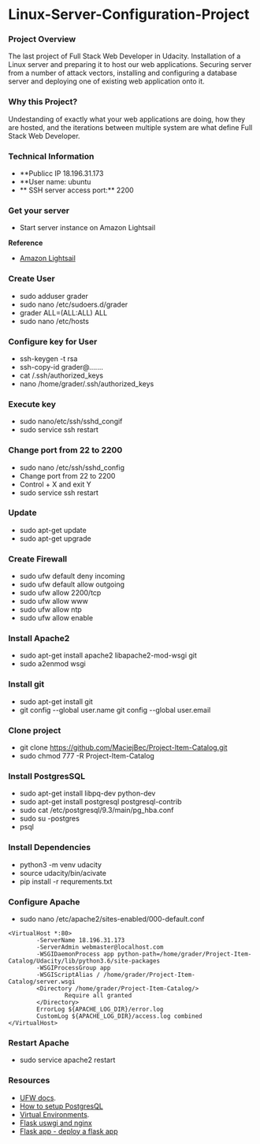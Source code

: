 # Linux-Server-Configuration-Project

### Project Overview 
The last project of Full Stack Web Developer in Udacity. Installation of a Linux server and preparing it to host our web applications.
Securing server from a number of attack vectors, installing and configuring a database server and deploying one of existing web application onto it.

### Why this Project? 
Undestanding of exactly what your web applications are doing, how they are hosted, and the iterations between multiple system are what define 
Full Stack Web Developer. 

### Technical Information 
- **Publicc IP 18.196.31.173
- **User name: ubuntu 
- ** SSH server access port:** 2200

### Get your server
- Start server instance on Amazon Lightsail 

**Reference** 
- [Amazon Lightsail](https://lightsail.aws.amazon.com/ls/docs/en_us/articles/how-to-create-amazon-lightsail-instance-virtual-private-server-vps)

### Create User
- sudo adduser grader
- sudo nano /etc/sudoers.d/grader
- grader ALL=(ALL:ALL) ALL
- sudo nano /etc/hosts

### Configure key for User
- ssh-keygen -t rsa
- ssh-copy-id grader@.......
- cat /.ssh/authorized_keys
- nano /home/grader/.ssh/authorized_keys

### Execute key
- sudo nano/etc/ssh/sshd_congif
- sudo service ssh restart 

### Change port from 22 to 2200
- sudo nano /etc/ssh/sshd_config
- Change port from 22 to 2200 
- Control + X and exit Y 
- sudo service ssh restart

### Update
- sudo apt-get update
- sudo apt-get upgrade

### Create Firewall
- sudo ufw default deny incoming 
- sudo ufw default allow outgoing
- sudo ufw allow 2200/tcp
- sudo ufw allow www
- sudo ufw allow ntp 
- sudo ufw allow enable 

### Install Apache2
- sudo apt-get install apache2 libapache2-mod-wsgi git
- sudo a2enmod wsgi

### Install git 
- sudo apt-get install git
- git config --global user.name <username> git config --global user.email <email> 
  
### Clone project 
- git clone https://github.com/MaciejBec/Project-Item-Catalog.git 
- sudo chmod 777 -R Project-Item-Catalog

### Install PostgresSQL
- sudo apt-get install libpq-dev python-dev
- sudo apt-get install postgresql postgresql-contrib
- sudo cat /etc/postgresql/9.3/main/pg_hba.conf
- sudo su -postgres
- psql 

### Install Dependencies 
- python3 -m venv udacity
- source udacity/bin/acivate
- pip install -r requrements.txt

### Configure Apache 
- sudo nano /etc/apache2/sites-enabled/000-default.conf 
```
<VirtualHost *:80>
        -ServerName 18.196.31.173
        -ServerAdmin webmaster@localhost.com
        -WSGIDaemonProcess app python-path=/home/grader/Project-Item-Catalog/Udacity/lib/python3.6/site-packages
        -WSGIProcessGroup app
        -WSGIScriptAlias / /home/grader/Project-Item-Catalog/server.wsgi
        <Directory /home/grader/Project-Item-Catalog/>
                Require all granted
        </Directory>
        ErrorLog ${APACHE_LOG_DIR}/error.log
        CustomLog ${APACHE_LOG_DIR}/access.log combined
</VirtualHost>
```

### Restart Apache
- sudo service apache2 restart



### Resources 
- [UFW docs](https://help.ubuntu.com/community/UFW).
- [How to setup PostgresQL](https://www.digitalocean.com/community/tutorials/how-to-install-and-use-postgresql-on-ubuntu-16-04)
- [Virtual Environments](https://modwsgi.readthedocs.io/en/develop/user-guides/virtual-environments.html).
- [Flask uswgi and nginx](https://www.digitalocean.com/community/tutorials/how-to-serve-flask-applications-with-uwsgi-and-nginx-on-ubuntu-16-04)
- [Flask app - deploy a flask app](https://www.digitalocean.com/community/tutorials/how-to-deploy-a-flask-application-on-an-ubuntu-vps) 
